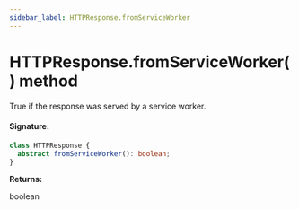 ```yaml
---
sidebar_label: HTTPResponse.fromServiceWorker
---
```


# HTTPResponse.fromServiceWorker() method

True if the response was served by a service worker.

#### Signature:

```typescript
class HTTPResponse {
  abstract fromServiceWorker(): boolean;
}
```

**Returns:**

boolean
